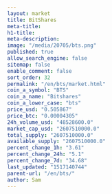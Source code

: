```yaml
---
layout: market
title: BitShares
meta-title: 
h1-title: 
meta-description: 
image: "/media/20705/bts.png"
published: true
allow_search_engine: false
sitemap: false
enable_comment: false
sort_order: 32
permalink: "/en/bts/market.html"
coin_a_symbol: "BTS"
coin_a_name: "Bitshares"
coin_a_lower_case: "bts"
price_usd: "0.505867"
price_btc: "0.00004305"
24h_volume_usd: "48528600.0"
market_cap_usd: "2607510000.0"
total_supply: "2607510000.0"
available_supply: "2607510000.0"
percent_change_1h: "3.61"
percent_change_24h: "5.1"
percent_change_7d: "34.68"
last_updated: "1517140744"
parent-url: "/en/bts/"
author: Sam
---
```


